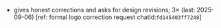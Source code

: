 - gives honest corrections and asks for design revisions; 3× (last: 2025-09-06) [ref: formal logo correction request chatId:`fd145403ff7248`]